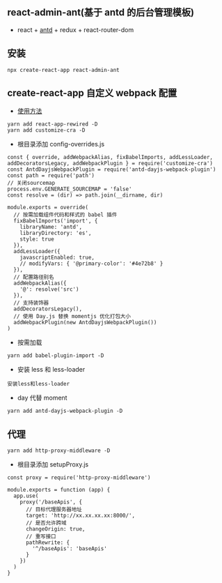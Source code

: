 ## react-admin-ant(基于 antd 的后台管理模板)

- react + [antd](https://ant.design/docs/react/introduce-cn) + redux + react-router-dom

## 安装

```
npx create-react-app react-admin-ant
```

## create-react-app 自定义 webpack 配置

- [使用方法](https://www.cnblogs.com/zyl-Tara/p/10635033.html)

```
yarn add react-app-rewired -D
yarn add customize-cra -D
```

- 根目录添加 config-overrides.js

```
const { override, addWebpackAlias, fixBabelImports, addLessLoader, addDecoratorsLegacy, addWebpackPlugin } = require('customize-cra')
const AntdDayjsWebpackPlugin = require('antd-dayjs-webpack-plugin')
const path = require('path')
// 关闭sourcemap
process.env.GENERATE_SOURCEMAP = 'false'
const resolve = (dir) => path.join(__dirname, dir)

module.exports = override(
  // 按需加载组件代码和样式的 babel 插件
  fixBabelImports('import', {
    libraryName: 'antd',
    libraryDirectory: 'es',
    style: true
  }),
  addLessLoader({
    javascriptEnabled: true,
    // modifyVars: { '@primary-color': '#4e72b8' }
  }),
  // 配置路径别名
  addWebpackAlias({
    '@': resolve('src')
  }),
  // 支持装饰器
  addDecoratorsLegacy(),
  // 使用 Day.js 替换 momentjs 优化打包大小
  addWebpackPlugin(new AntdDayjsWebpackPlugin())
)
```

- 按需加载

```
yarn add babel-plugin-import -D
```

- 安装 less 和 less-loader

```
安装less和less-loader
```

- day 代替 moment

```
yarn add antd-dayjs-webpack-plugin -D
```

## 代理

```
yarn add http-proxy-middleware -D
```

- 根目录添加 setupProxy.js

```
const proxy = require('http-proxy-middleware')

module.exports = function (app) {
  app.use(
    proxy('/baseApis', {
      // 目标代理服务器地址
      target: 'http://xx.xx.xx.xx:8000/',
      // 是否允许跨域
      changeOrigin: true,
      // 重写接口
      pathRewrite: {
        '^/baseApis': 'baseApis'
      }
    })
  )
}
```
